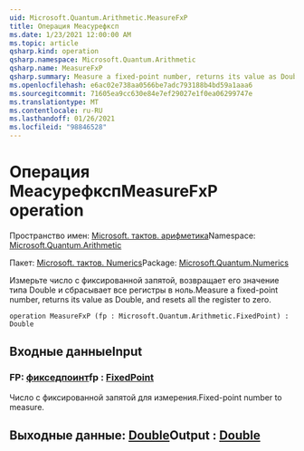 ```yaml
---
uid: Microsoft.Quantum.Arithmetic.MeasureFxP
title: Операция Меасурефксп
ms.date: 1/23/2021 12:00:00 AM
ms.topic: article
qsharp.kind: operation
qsharp.namespace: Microsoft.Quantum.Arithmetic
qsharp.name: MeasureFxP
qsharp.summary: Measure a fixed-point number, returns its value as Double, and resets all the register to zero.
ms.openlocfilehash: e6ac02e738aa0566be7adc793188b4bd59a1aaa6
ms.sourcegitcommit: 71605ea9cc630e84e7ef29027e1f0ea06299747e
ms.translationtype: MT
ms.contentlocale: ru-RU
ms.lasthandoff: 01/26/2021
ms.locfileid: "98846528"
---
```

# <a name="measurefxp-operation"></a><span data-ttu-id="bd0bf-102">Операция Меасурефксп</span><span class="sxs-lookup"><span data-stu-id="bd0bf-102">MeasureFxP operation</span></span>

<span data-ttu-id="bd0bf-103">Пространство имен: [Microsoft. тактов. арифметика](xref:Microsoft.Quantum.Arithmetic)</span><span class="sxs-lookup"><span data-stu-id="bd0bf-103">Namespace: [Microsoft.Quantum.Arithmetic](xref:Microsoft.Quantum.Arithmetic)</span></span>

<span data-ttu-id="bd0bf-104">Пакет: [Microsoft. тактов. Numerics](https://nuget.org/packages/Microsoft.Quantum.Numerics)</span><span class="sxs-lookup"><span data-stu-id="bd0bf-104">Package: [Microsoft.Quantum.Numerics](https://nuget.org/packages/Microsoft.Quantum.Numerics)</span></span>


<span data-ttu-id="bd0bf-105">Измерьте число с фиксированной запятой, возвращает его значение типа Double и сбрасывает все регистры в ноль.</span><span class="sxs-lookup"><span data-stu-id="bd0bf-105">Measure a fixed-point number, returns its value as Double, and resets all the register to zero.</span></span>

```qsharp
operation MeasureFxP (fp : Microsoft.Quantum.Arithmetic.FixedPoint) : Double
```


## <a name="input"></a><span data-ttu-id="bd0bf-106">Входные данные</span><span class="sxs-lookup"><span data-stu-id="bd0bf-106">Input</span></span>

### <a name="fp--fixedpoint"></a><span data-ttu-id="bd0bf-107">FP: [фикседпоинт](xref:Microsoft.Quantum.Arithmetic.FixedPoint)</span><span class="sxs-lookup"><span data-stu-id="bd0bf-107">fp : [FixedPoint](xref:Microsoft.Quantum.Arithmetic.FixedPoint)</span></span>

<span data-ttu-id="bd0bf-108">Число с фиксированной запятой для измерения.</span><span class="sxs-lookup"><span data-stu-id="bd0bf-108">Fixed-point number to measure.</span></span>



## <a name="output--double"></a><span data-ttu-id="bd0bf-109">Выходные данные: [Double](xref:microsoft.quantum.lang-ref.double)</span><span class="sxs-lookup"><span data-stu-id="bd0bf-109">Output : [Double](xref:microsoft.quantum.lang-ref.double)</span></span>

